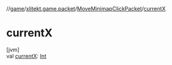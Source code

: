 //[game](../../../index.md)/[xlitekt.game.packet](../index.md)/[MoveMinimapClickPacket](index.md)/[currentX](current-x.md)

# currentX

[jvm]\
val [currentX](current-x.md): [Int](https://kotlinlang.org/api/latest/jvm/stdlib/kotlin/-int/index.html)
